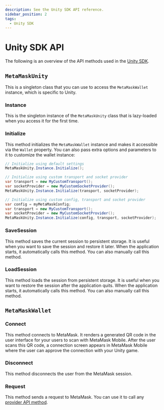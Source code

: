 ```yaml
---
description: See the Unity SDK API reference.
sidebar_position: 2
tags:
  - Unity SDK
---
```


# Unity SDK API

The following is an overview of the API methods used in the [Unity SDK](../how-to/use-sdk/gaming/unity/index.md).

## `MetaMaskUnity`

This is a singleton class that you can use to access the `MetaMaskWallet` instance, which is
specific to Unity.

### Instance

This is the singleton instance of the `MetaMaskUnity` class that is lazy-loaded when you access it
for the first time.

### Initialize

This method initializes the `MetaMaskWallet` instance and makes it accessible via the `Wallet` property.
You can also pass extra options and parameters to it to customize the wallet instance:

```csharp
// Initialize using default settings
MetaMaskUnity.Instance.Initialize();

// Initialize using custom transport and socket provider
var transport = new MyCustomTransport();
var socketProvider = new MyCustomSocketProvider();
MetaMaskUnity.Instance.Initialize(transport, socketProvider);

// Initialize using custom config, transport and socket provider
var config = myMetaMaskConfig;
var transport = new MyCustomTransport();
var socketProvider = new MyCustomSocketProvider();
MetaMaskUnity.Instance.Initialize(config, transport, socketProvider);
```

### SaveSession

This method saves the current session to persistent storage.
It is useful when you want to save the session and restore it later.
When the application starts, it automatically calls this method.
You can also manually call this method.

### LoadSession

This method loads the session from persistent storage.
It is useful when you want to restore the session after the application quits.
When the application starts, it automatically calls this method.
You can also manually call this method.

## `MetaMaskWallet`

### Connect

This method connects to MetaMask.
It renders a generated QR code in the user interface for your users to scan with MetaMask Mobile.
After the user scans this QR code, a connection screen appears in MetaMask Mobile where the user can
approve the connection with your Unity game.

### Disconnect

This method disconnects the user from the MetaMask session.

### Request

This method sends a request to MetaMask.
You can use it to call any [provider API method](provider-api.md).
